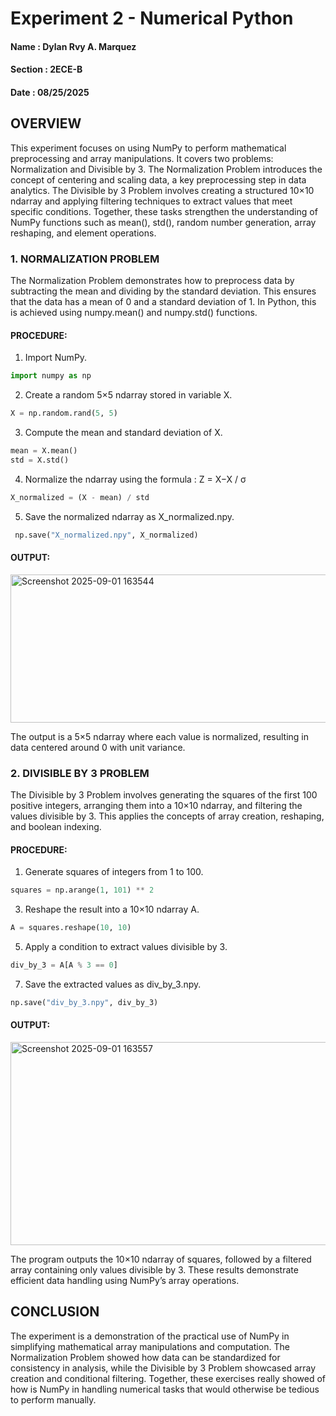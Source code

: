 # Experiment 2 - Numerical Python

#### Name : Dylan Rvy A. Marquez 
#### Section : 2ECE-B 
#### Date : 08/25/2025

## OVERVIEW

This experiment focuses on using NumPy to perform mathematical preprocessing and array manipulations. It covers two problems: Normalization and Divisible by 3. The Normalization Problem introduces the concept of centering and scaling data, a key preprocessing step in data analytics. The Divisible by 3 Problem involves creating a structured 10×10 ndarray and applying filtering techniques to extract values that meet specific conditions. Together, these tasks strengthen the understanding of NumPy functions such as mean(), std(), random number generation, array reshaping, and element operations.

### 1. NORMALIZATION PROBLEM 

The Normalization Problem demonstrates how to preprocess data by subtracting the mean and dividing by the standard deviation. This ensures that the data has a mean of 0 and a standard deviation of 1. In Python, this is achieved using numpy.mean() and numpy.std() functions.

#### PROCEDURE: 

1. Import NumPy.
 ```python
import numpy as np
 ```

2. Create a random 5×5 ndarray stored in variable X.
 ```python
X = np.random.rand(5, 5)
 ```
3. Compute the mean and standard deviation of X.
   
```python
mean = X.mean()
std = X.std()
 ```

4. Normalize the ndarray using the formula : Z = X−X / σ

```python
X_normalized = (X - mean) / std
 ```

5. Save the normalized ndarray as X_normalized.npy.

```python
 np.save("X_normalized.npy", X_normalized)
 ```

#### OUTPUT:

<img width="520" height="237" alt="Screenshot 2025-09-01 163544" src="https://github.com/user-attachments/assets/7b0727b7-45de-40d6-a5e2-6b4a62c3d157" />


The output is a 5×5 ndarray where each value is normalized, resulting in data centered around 0 with unit variance.

### 2. DIVISIBLE BY 3 PROBLEM
The Divisible by 3 Problem involves generating the squares of the first 100 positive integers, arranging them into a 10×10 ndarray, and filtering the values divisible by 3. This applies the concepts of array creation, reshaping, and boolean indexing.

#### PROCEDURE:

1. Generate squares of integers from 1 to 100.
```python
squares = np.arange(1, 101) ** 2
 ```
3. Reshape the result into a 10×10 ndarray A.
   
```python
A = squares.reshape(10, 10)
 ``` 
5. Apply a condition to extract values divisible by 3.
   
 ```python
div_by_3 = A[A % 3 == 0]
 ```
7. Save the extracted values as div_by_3.npy.

```python
np.save("div_by_3.npy", div_by_3)
 ```

#### OUTPUT:

<img width="583" height="325" alt="Screenshot 2025-09-01 163557" src="https://github.com/user-attachments/assets/98879a4f-0af5-41a7-ba67-6208f4365acf" />


The program outputs the 10×10 ndarray of squares, followed by a filtered array containing only values divisible by 3. These results demonstrate efficient data handling using NumPy’s array operations.


## CONCLUSION 

The experiment is a demonstration of the practical use of NumPy in simplifying mathematical array manipulations and computation. The Normalization Problem showed how data can be standardized for consistency in analysis, while the Divisible by 3 Problem showcased array creation and conditional filtering. Together, these exercises really showed of how is NumPy in handling numerical tasks that would otherwise be tedious to perform manually.



